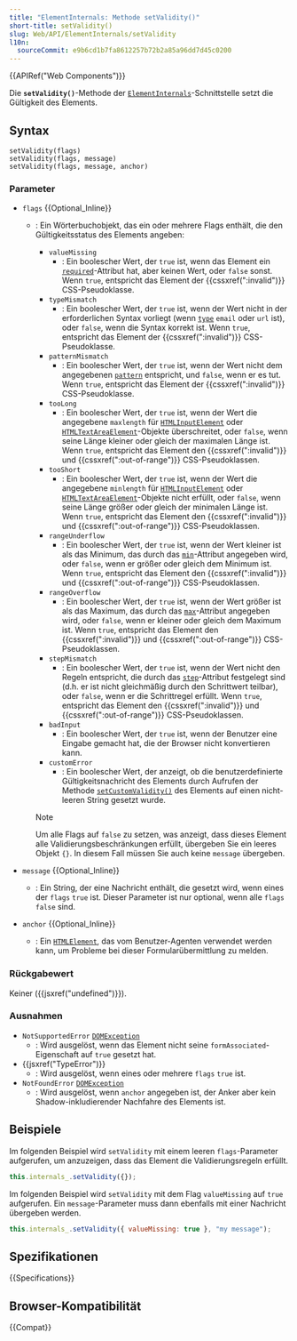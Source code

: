 ```yaml
---
title: "ElementInternals: Methode setValidity()"
short-title: setValidity()
slug: Web/API/ElementInternals/setValidity
l10n:
  sourceCommit: e9b6cd1b7fa8612257b72b2a85a96dd7d45c0200
---
```


{{APIRef("Web Components")}}

Die **`setValidity()`**-Methode der [`ElementInternals`](/de/docs/Web/API/ElementInternals)-Schnittstelle setzt die Gültigkeit des Elements.

## Syntax

```js-nolint
setValidity(flags)
setValidity(flags, message)
setValidity(flags, message, anchor)
```

### Parameter

- `flags` {{Optional_Inline}}

  - : Ein Wörterbuchobjekt, das ein oder mehrere Flags enthält, die den Gültigkeitsstatus des Elements angeben:

    - `valueMissing`
      - : Ein boolescher Wert, der `true` ist, wenn das Element ein [`required`](/de/docs/Web/HTML/Reference/Elements/input#required)-Attribut hat, aber keinen Wert, oder `false` sonst. Wenn `true`, entspricht das Element der {{cssxref(":invalid")}} CSS-Pseudoklasse.
    - `typeMismatch`
      - : Ein boolescher Wert, der `true` ist, wenn der Wert nicht in der erforderlichen Syntax vorliegt (wenn [`type`](/de/docs/Web/HTML/Reference/Elements/input#type) `email` oder `url` ist), oder `false`, wenn die Syntax korrekt ist. Wenn `true`, entspricht das Element der {{cssxref(":invalid")}} CSS-Pseudoklasse.
    - `patternMismatch`
      - : Ein boolescher Wert, der `true` ist, wenn der Wert nicht dem angegebenen [`pattern`](/de/docs/Web/HTML/Reference/Elements/input#pattern) entspricht, und `false`, wenn er es tut. Wenn `true`, entspricht das Element der {{cssxref(":invalid")}} CSS-Pseudoklasse.
    - `tooLong`
      - : Ein boolescher Wert, der `true` ist, wenn der Wert die angegebene `maxlength` für [`HTMLInputElement`](/de/docs/Web/API/HTMLInputElement) oder [`HTMLTextAreaElement`](/de/docs/Web/API/HTMLTextAreaElement)-Objekte überschreitet, oder `false`, wenn seine Länge kleiner oder gleich der maximalen Länge ist. Wenn `true`, entspricht das Element den {{cssxref(":invalid")}} und {{cssxref(":out-of-range")}} CSS-Pseudoklassen.
    - `tooShort`
      - : Ein boolescher Wert, der `true` ist, wenn der Wert die angegebene `minlength` für [`HTMLInputElement`](/de/docs/Web/API/HTMLInputElement) oder [`HTMLTextAreaElement`](/de/docs/Web/API/HTMLTextAreaElement)-Objekte nicht erfüllt, oder `false`, wenn seine Länge größer oder gleich der minimalen Länge ist. Wenn `true`, entspricht das Element den {{cssxref(":invalid")}} und {{cssxref(":out-of-range")}} CSS-Pseudoklassen.
    - `rangeUnderflow`
      - : Ein boolescher Wert, der `true` ist, wenn der Wert kleiner ist als das Minimum, das durch das [`min`](/de/docs/Web/HTML/Reference/Elements/input#min)-Attribut angegeben wird, oder `false`, wenn er größer oder gleich dem Minimum ist. Wenn `true`, entspricht das Element den {{cssxref(":invalid")}} und {{cssxref(":out-of-range")}} CSS-Pseudoklassen.
    - `rangeOverflow`
      - : Ein boolescher Wert, der `true` ist, wenn der Wert größer ist als das Maximum, das durch das [`max`](/de/docs/Web/HTML/Reference/Elements/input#max)-Attribut angegeben wird, oder `false`, wenn er kleiner oder gleich dem Maximum ist. Wenn `true`, entspricht das Element den {{cssxref(":invalid")}} und {{cssxref(":out-of-range")}} CSS-Pseudoklassen.
    - `stepMismatch`
      - : Ein boolescher Wert, der `true` ist, wenn der Wert nicht den Regeln entspricht, die durch das [`step`](/de/docs/Web/HTML/Reference/Elements/input#step)-Attribut festgelegt sind (d.h. er ist nicht gleichmäßig durch den Schrittwert teilbar), oder `false`, wenn er die Schrittregel erfüllt. Wenn `true`, entspricht das Element den {{cssxref(":invalid")}} und {{cssxref(":out-of-range")}} CSS-Pseudoklassen.
    - `badInput`
      - : Ein boolescher Wert, der `true` ist, wenn der Benutzer eine Eingabe gemacht hat, die der Browser nicht konvertieren kann.
    - `customError`
      - : Ein boolescher Wert, der anzeigt, ob die benutzerdefinierte Gültigkeitsnachricht des Elements durch Aufrufen der Methode [`setCustomValidity()`](/de/docs/Web/API/HTMLInputElement/setCustomValidity) des Elements auf einen nicht-leeren String gesetzt wurde.

    > [!NOTE]
    > Um alle Flags auf `false` zu setzen, was anzeigt, dass dieses Element alle Validierungsbeschränkungen erfüllt, übergeben Sie ein leeres Objekt `{}`. In diesem Fall müssen Sie auch keine `message` übergeben.

- `message` {{Optional_Inline}}
  - : Ein String, der eine Nachricht enthält, die gesetzt wird, wenn eines der `flags` `true` ist. Dieser Parameter ist nur optional, wenn alle `flags` `false` sind.
- `anchor` {{Optional_Inline}}
  - : Ein [`HTMLElement`](/de/docs/Web/API/HTMLElement), das vom Benutzer-Agenten verwendet werden kann, um Probleme bei dieser Formularübermittlung zu melden.

### Rückgabewert

Keiner ({{jsxref("undefined")}}).

### Ausnahmen

- `NotSupportedError` [`DOMException`](/de/docs/Web/API/DOMException)
  - : Wird ausgelöst, wenn das Element nicht seine `formAssociated`-Eigenschaft auf `true` gesetzt hat.
- {{jsxref("TypeError")}}
  - : Wird ausgelöst, wenn eines oder mehrere `flags` `true` ist.
- `NotFoundError` [`DOMException`](/de/docs/Web/API/DOMException)
  - : Wird ausgelöst, wenn `anchor` angegeben ist, der Anker aber kein Shadow-inkludierender Nachfahre des Elements ist.

## Beispiele

Im folgenden Beispiel wird `setValidity` mit einem leeren `flags`-Parameter aufgerufen, um anzuzeigen, dass das Element die Validierungsregeln erfüllt.

```js
this.internals_.setValidity({});
```

Im folgenden Beispiel wird `setValidity` mit dem Flag `valueMissing` auf `true` aufgerufen. Ein `message`-Parameter muss dann ebenfalls mit einer Nachricht übergeben werden.

```js
this.internals_.setValidity({ valueMissing: true }, "my message");
```

## Spezifikationen

{{Specifications}}

## Browser-Kompatibilität

{{Compat}}
